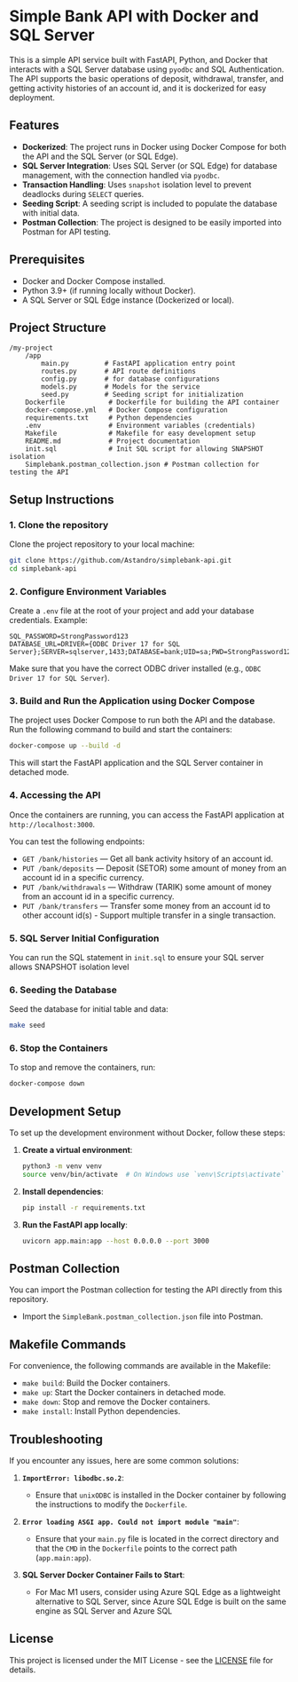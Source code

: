 
# Simple Bank API with Docker and SQL Server

This is a simple API service built with FastAPI, Python, and Docker that interacts with a SQL Server database using `pyodbc` and SQL Authentication. The API supports the basic operations of deposit, withdrawal, transfer, and getting activity histories of an account id, and it is dockerized for easy deployment.

## Features
- **Dockerized**: The project runs in Docker using Docker Compose for both the API and the SQL Server (or SQL Edge).
- **SQL Server Integration**: Uses SQL Server (or SQL Edge) for database management, with the connection handled via `pyodbc`.
- **Transaction Handling**: Uses `snapshot` isolation level to prevent deadlocks during `SELECT` queries.
- **Seeding Script**: A seeding script is included to populate the database with initial data.
- **Postman Collection**: The project is designed to be easily imported into Postman for API testing.

## Prerequisites
- Docker and Docker Compose installed.
- Python 3.9+ (if running locally without Docker).
- A SQL Server or SQL Edge instance (Dockerized or local).

## Project Structure
```
/my-project
    /app
        main.py         # FastAPI application entry point
        routes.py       # API route definitions
        config.py       # for database configurations
        models.py       # Models for the service
        seed.py         # Seeding script for initialization
    Dockerfile           # Dockerfile for building the API container
    docker-compose.yml   # Docker Compose configuration
    requirements.txt     # Python dependencies
    .env                 # Environment variables (credentials)
    Makefile             # Makefile for easy development setup
    README.md            # Project documentation
    init.sql             # Init SQL script for allowing SNAPSHOT isolation
    Simplebank.postman_collection.json # Postman collection for testing the API
```

## Setup Instructions

### 1. Clone the repository
Clone the project repository to your local machine:

```bash
git clone https://github.com/Astandro/simplebank-api.git
cd simplebank-api
```

### 2. Configure Environment Variables
Create a `.env` file at the root of your project and add your database credentials. Example:

```
SQL_PASSWORD=StrongPassword123
DATABASE_URL=DRIVER={ODBC Driver 17 for SQL Server};SERVER=sqlserver,1433;DATABASE=bank;UID=sa;PWD=StrongPassword123
```

Make sure that you have the correct ODBC driver installed (e.g., `ODBC Driver 17 for SQL Server`).

### 3. Build and Run the Application using Docker Compose

The project uses Docker Compose to run both the API and the database. Run the following command to build and start the containers:

```bash
docker-compose up --build -d
```

This will start the FastAPI application and the SQL Server container in detached mode.

### 4. Accessing the API

Once the containers are running, you can access the FastAPI application at `http://localhost:3000`.

You can test the following endpoints:

- `GET /bank/histories` — Get all bank activity hsitory of an account id.
- `PUT /bank/deposits` — Deposit (SETOR) some amount of money from an account id in a specific currency.
- `PUT /bank/withdrawals` — Withdraw (TARIK) some amount of money from an account id in a specific currency.
- `PUT /bank/transfers` — Transfer some money from an account id to other account id(s) - Support multiple transfer in a single transaction.

### 5. SQL Server Initial Configuration

You can run the SQL statement in `init.sql` to ensure your SQL server allows SNAPSHOT isolation level

### 6. Seeding the Database

Seed the database for initial table and data:

```bash
make seed
```

### 6. Stop the Containers

To stop and remove the containers, run:

```bash
docker-compose down
```

## Development Setup

To set up the development environment without Docker, follow these steps:

1. **Create a virtual environment**:

    ```bash
    python3 -m venv venv
    source venv/bin/activate  # On Windows use `venv\Scripts\activate`
    ```

2. **Install dependencies**:

    ```bash
    pip install -r requirements.txt
    ```

3. **Run the FastAPI app locally**:

    ```bash
    uvicorn app.main:app --host 0.0.0.0 --port 3000
    ```

## Postman Collection

You can import the Postman collection for testing the API directly from this repository.

- Import the `SimpleBank.postman_collection.json` file into Postman.

## Makefile Commands

For convenience, the following commands are available in the Makefile:

- `make build`: Build the Docker containers.
- `make up`: Start the Docker containers in detached mode.
- `make down`: Stop and remove the Docker containers.
- `make install`: Install Python dependencies.

## Troubleshooting

If you encounter any issues, here are some common solutions:

1. **`ImportError: libodbc.so.2`**:
   - Ensure that `unixODBC` is installed in the Docker container by following the instructions to modify the `Dockerfile`.

2. **`Error loading ASGI app. Could not import module "main"`**:
   - Ensure that your `main.py` file is located in the correct directory and that the `CMD` in the `Dockerfile` points to the correct path (`app.main:app`).

3. **SQL Server Docker Container Fails to Start**:
   - For Mac M1 users, consider using Azure SQL Edge as a lightweight alternative to SQL Server, since Azure SQL Edge is built on the same engine as SQL Server and Azure SQL

## License

This project is licensed under the MIT License - see the [LICENSE](LICENSE) file for details.
